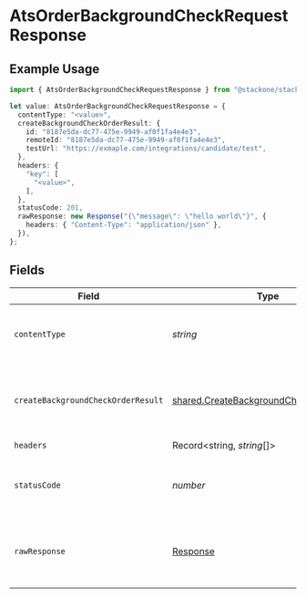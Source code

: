 # AtsOrderBackgroundCheckRequestResponse

## Example Usage

```typescript
import { AtsOrderBackgroundCheckRequestResponse } from "@stackone/stackone-client-ts/sdk/models/operations";

let value: AtsOrderBackgroundCheckRequestResponse = {
  contentType: "<value>",
  createBackgroundCheckOrderResult: {
    id: "8187e5da-dc77-475e-9949-af0f1fa4e4e3",
    remoteId: "8187e5da-dc77-475e-9949-af0f1fa4e4e3",
    testUrl: "https://exmaple.com/integrations/candidate/test",
  },
  headers: {
    "key": [
      "<value>",
    ],
  },
  statusCode: 201,
  rawResponse: new Response("{\"message\": \"hello world\"}", {
    headers: { "Content-Type": "application/json" },
  }),
};
```

## Fields

| Field                                                                                                     | Type                                                                                                      | Required                                                                                                  | Description                                                                                               |
| --------------------------------------------------------------------------------------------------------- | --------------------------------------------------------------------------------------------------------- | --------------------------------------------------------------------------------------------------------- | --------------------------------------------------------------------------------------------------------- |
| `contentType`                                                                                             | *string*                                                                                                  | :heavy_check_mark:                                                                                        | HTTP response content type for this operation                                                             |
| `createBackgroundCheckOrderResult`                                                                        | [shared.CreateBackgroundCheckOrderResult](../../../sdk/models/shared/createbackgroundcheckorderresult.md) | :heavy_minus_sign:                                                                                        | The order request of the background check for candidate.                                                  |
| `headers`                                                                                                 | Record<string, *string*[]>                                                                                | :heavy_check_mark:                                                                                        | N/A                                                                                                       |
| `statusCode`                                                                                              | *number*                                                                                                  | :heavy_check_mark:                                                                                        | HTTP response status code for this operation                                                              |
| `rawResponse`                                                                                             | [Response](https://developer.mozilla.org/en-US/docs/Web/API/Response)                                     | :heavy_check_mark:                                                                                        | Raw HTTP response; suitable for custom response parsing                                                   |